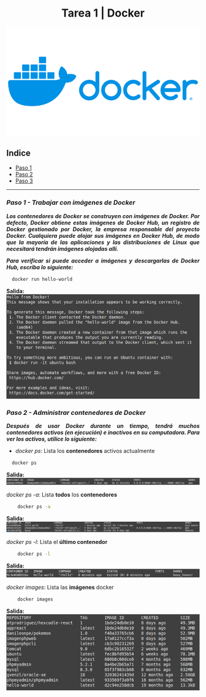 <div align="center">

# **Tarea 1 | Docker**
<img src="./img/docker-logo.png" alt="logo-docker.png"/>

</div>

<div align="justify">

## Indice
- [Paso 1](#1)
- [Paso 2](#2)
- [Paso 3](#3)

___

### ***Paso 1 - Trabajar con imágenes de Docker*** <a name="1"></a>
***Los contenedores de Docker se construyen con imágenes de Docker. Por defecto, Docker obtiene estas imágenes de Docker Hub, un registro de Docker gestionado por Docker, la empresa responsable del proyecto Docker. Cualquiera puede alojar sus imágenes en Docker Hub, de modo que la mayoría de las aplicaciones y las distribuciones de Linux que necesitará tendrán imágenes alojadas allí.***

***Para verificar si puede acceder a imágenes y descargarlas de Docker Hub, escriba lo siguiente:***

```bash
  docker run hello-world
```

**Salida:**    
<img src="./img/Paso1.png" alt="paso1.png"/>

### ***Paso 2 - Administrar contenedores de Docker*** <a name="2"></a>
***Después de usar Docker durante un tiempo, tendrá muchos contenedores activos (en ejecución) e inactivos en su computadora. Para ver los activos, utilice lo siguiente:***

- *docker ps*: Lista los **contenedores** activos actualmente
```bash
  docker ps
```


**Salida:**   
<img src="./img/Paso2-1.png" alt="Paso2-1.png"/>   

*docker ps -a*: Lista **todos** los **contenedores**
```bash 
    docker ps -a
```

**Salida:**   
<img src="./img/Paso2-2.png" alt="Paso2-2.png"/>

*docker ps -l*: Lista el **último contenedor** 
```bash 
    docker ps -l
```

**Salida:**   
<img src="./img/Paso2-3.png" alt="Paso2-3.png"/>

*docker images*: Lista las **imágenes** docker
```bash 
    docker images
```

**Salida:**   
<img src="./img/Paso2-4.png" alt="Paso2-4.png"/>

</div>